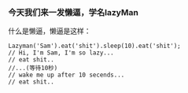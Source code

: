 ### 今天我们来一发懒逼，学名lazyMan

什么是懒逼，懒逼是这样：

```
Lazyman('Sam').eat('shit').sleep(10).eat('shit');
// Hi, I'm Sam, I'm so lazy...
// eat shit..
//...(等待10秒)
// wake me up after 10 secends...
// eat shit..
```


